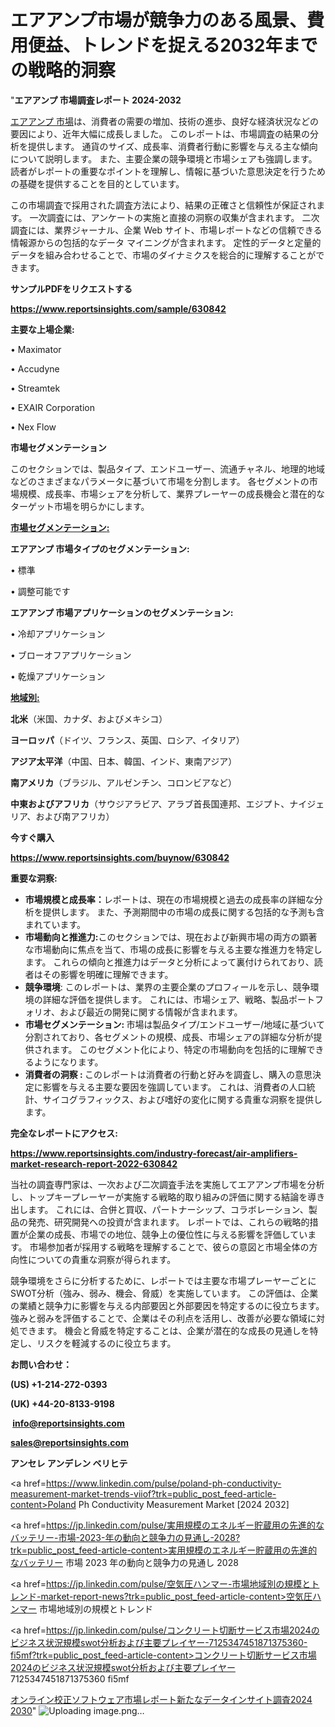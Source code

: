 # エアアンプ市場が競争力のある風景、費用便益、トレンドを捉える2032年までの戦略的洞察

"<strong>エアアンプ 市場調査レポート 2024-2032</strong>

<a href=https://www.reportsinsights.com/sample/630842>エアアンプ 市場</a>は、消費者の需要の増加、技術の進歩、良好な経済状況などの要因により、近年大幅に成長しました。 このレポートは、市場調査の結果の分析を提供します。 通貨のサイズ、成長率、消費者行動に影響を与える主な傾向について説明します。 また、主要企業の競争環境と市場シェアも強調します。 読者がレポートの重要なポイントを理解し、情報に基づいた意思決定を行うための基礎を提供することを目的としています。

この市場調査で採用された調査方法により、結果の正確さと信頼性が保証されます。 一次調査には、アンケートの実施と直接の洞察の収集が含まれます。 二次調査には、業界ジャーナル、企業 Web サイト、市場レポートなどの信頼できる情報源からの包括的なデータ マイニングが含まれます。 定性的データと定量的データを組み合わせることで、市場のダイナミクスを総合的に理解することができます。

<strong><b>サンプルPDFをリクエストする</b></strong>

<a href=https://www.reportsinsights.com/sample/630842><strong><u>https://www.reportsinsights.com/sample/630842</u></strong></a>

<strong>主要な上場企業:</strong>

• Maximator

• Accudyne

• Streamtek

• EXAIR Corporation

• Nex Flow

<strong>市場セグメンテーション</strong>

このセクションでは、製品タイプ、エンドユーザー、流通チャネル、地理的地域などのさまざまなパラメータに基づいて市場を分割します。 各セグメントの市場規模、成長率、市場シェアを分析して、業界プレーヤーの成長機会と潜在的なターゲット市場を明らかにします。

<strong><u>市場セグメンテーション</u></strong><strong><u>:</u></strong>

<strong>エアアンプ 市場タイプのセグメンテーション:</strong>

• 標準

• 調整可能です

<strong>エアアンプ 市場アプリケーションのセグメンテーション:</strong>

• 冷却アプリケーション

• ブローオフアプリケーション

• 乾燥アプリケーション

<strong><u>地域別</u></strong><strong><u>:</u></strong>

<strong>北米</strong>（米国、カナダ、およびメキシコ）

<strong>ヨーロッパ</strong>（ドイツ、フランス、英国、ロシア、イタリア）

<strong>アジア太平洋</strong>（中国、日本、韓国、インド、東南アジア）

<strong>南アメリカ</strong>（ブラジル、アルゼンチン、コロンビアなど）

<strong>中東およびアフリカ</strong>（サウジアラビア、アラブ首長国連邦、エジプト、ナイジェリア、および南アフリカ）

<strong>今すぐ購入</strong>

<a href=https://www.reportsinsights.com/buynow/630842><strong><u>https://www.reportsinsights.com/buynow/630842</u></strong></a>

<strong>重要な洞察:</strong>
<ul>
  <li><strong>市場規模と成長率：</strong>レポートは、現在の市場規模と過去の成長率の詳細な分析を提供します。 また、予測期間中の市場の成長に関する包括的な予測も含まれています。</li>
  <li><strong>市場動向と推進力:</strong>このセクションでは、現在および新興市場の両方の顕著な市場動向に焦点を当て、市場の成長に影響を与える主要な推進力を特定します。 これらの傾向と推進力はデータと分析によって裏付けられており、読者はその影響を明確に理解できます。</li>
  <li><strong>競争環境</strong>: このレポートは、業界の主要企業のプロフィールを示し、競争環境の詳細な評価を提供します。 これには、市場シェア、戦略、製品ポートフォリオ、および最近の開発に関する情報が含まれます。</li>
  <li><strong>市場セグメンテーション: </strong>市場は製品タイプ/エンドユーザー/地域に基づいて分割されており、各セグメントの規模、成長、市場シェアの詳細な分析が提供されます。 このセグメント化により、特定の市場動向を包括的に理解できるようになります。</li>
  <li><strong>消費者の洞察 : </strong>このレポートは消費者の行動と好みを調査し、購入の意思決定に影響を与える主要な要因を強調しています。 これは、消費者の人口統計、サイコグラフィックス、および嗜好の変化に関する貴重な洞察を提供します。</li>
</ul>
<strong>完全なレポートにアクセス:</strong>

<a href=https://www.reportsinsights.com/industry-forecast/air-amplifiers-market-research-report-2022-630842><strong><u><b>https://www.reportsinsights.com/industry-forecast/air-amplifiers-market-research-report-2022-630842</b></u></strong></a>

当社の調査専門家は、一次および二次調査手法を実施してエアアンプ市場を分析し、トップキープレーヤーが実施する戦略的取り組みの評価に関する結論を導き出します。 これには、合併と買収、パートナーシップ、コラボレーション、製品の発売、研究開発への投資が含まれます。 レポートでは、これらの戦略的措置が企業の成長、市場での地位、競争上の優位性に与える影響を評価しています。 市場参加者が採用する戦略を理解することで、彼らの意図と市場全体の方向性についての貴重な洞察が得られます。

競争環境をさらに分析するために、レポートでは主要な市場プレーヤーごとにSWOT分析（強み、弱み、機会、脅威）を実施しています。 この評価は、企業の業績と競争力に影響を与える内部要因と外部要因を特定するのに役立ちます。 強みと弱みを評価することで、企業はその利点を活用し、改善が必要な領域に対処できます。 機会と脅威を特定することは、企業が潜在的な成長の見通しを特定し、リスクを軽減するのに役立ちます。

<strong>お問い合わせ：</strong>

<strong>(US) +1-214-272-0393</strong>

<strong>(UK) +44-20-8133-9198</strong>

<strong> </strong><a href=info@reportsinsights.com><strong><u>info@reportsinsights.com</u></strong></a>

<a href=sales@reportsinsights.com><strong><u>sales@reportsinsights.com</u></strong></a>

<strong>アンセレ アンデレン ベリヒテ</strong>

<a href=https://www.linkedin.com/pulse/poland-ph-conductivity-measurement-market-trends-viiof?trk=public_post_feed-article-content>Poland Ph Conductivity Measurement Market [2024 2032]</a>

<a href=https://jp.linkedin.com/pulse/実用規模のエネルギー貯蔵用の先進的なバッテリー-市場-2023-年の動向と競争力の見通し-2028?trk=public_post_feed-article-content>実用規模のエネルギー貯蔵用の先進的なバッテリー 市場 2023 年の動向と競争力の見通し 2028</a>

<a href=https://jp.linkedin.com/pulse/空気圧ハンマー-市場地域別の規模とトレンド-market-report-news?trk=public_post_feed-article-content>空気圧ハンマー 市場地域別の規模とトレンド</a>

<a href=https://jp.linkedin.com/pulse/コンクリート切断サービス市場2024のビジネス状況規模swot分析および主要プレイヤー-7125347451871375360-fi5mf?trk=public_post_feed-article-content>コンクリート切断サービス市場2024のビジネス状況規模swot分析および主要プレイヤー 7125347451871375360 fi5mf</a>

<a href=https://www.linkedin.com/pulse/オンライン校正ソフトウェア市場レポート新たなデータインサイト調査2024-2030-reportsinsights-pvt-ltd-yqq7f/>オンライン校正ソフトウェア市場レポート新たなデータインサイト調査2024 2030</a>"
![Uploading image.png…]()
